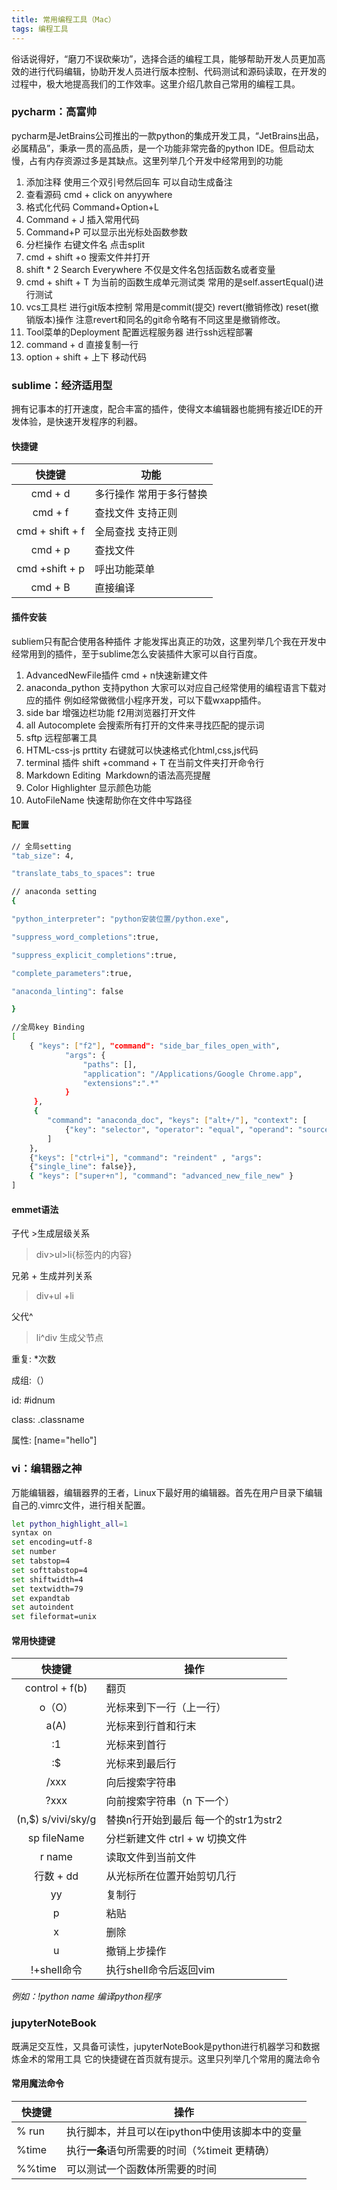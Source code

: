 ```yaml
---
title: 常用编程工具（Mac）
tags: 编程工具
---
```

俗话说得好，“磨刀不误砍柴功”，选择合适的编程工具，能够帮助开发人员更加高效的进行代码编辑，协助开发人员进行版本控制、代码测试和源码读取，在开发的过程中，极大地提高我们的工作效率。这里介绍几款自己常用的编程工具。
<!--more-->
### pycharm：高富帅
pycharm是JetBrains公司推出的一款python的集成开发工具，“JetBrains出品，必属精品”，秉承一贯的高品质，是一个功能非常完备的python IDE。但启动太慢，占有内存资源过多是其缺点。这里列举几个开发中经常用到的功能

1. 添加注释 使用三个双引号然后回车 可以自动生成备注
2. 查看源码 cmd + click on anyywhere
3. 格式化代码 Command+Option+L
4. Command + J 插入常用代码
5. Command+P 可以显示出光标处函数参数
6. 分栏操作 右键文件名 点击split 
7. cmd + shift +o 搜索文件并打开 
8. shift * 2  Search Everywhere 不仅是文件名包括函数名或者变量
9. cmd + shift + T 为当前的函数生成单元测试类 常用的是self.assertEqual()进行测试
10. vcs工具栏 进行git版本控制 常用是commit(提交) revert(撤销修改) reset(撤销版本)操作 注意revert和同名的git命令略有不同这里是撤销修改。
11. Tool菜单的Deployment 配置远程服务器 进行ssh远程部署
12. command + d 直接复制一行 
13. option + shift + 上下 移动代码

### sublime：经济适用型
拥有记事本的打开速度，配合丰富的插件，使得文本编辑器也能拥有接近IDE的开发体验，是快速开发程序的利器。
#### 快捷键
快捷键 | 功能
:---:|---
cmd + d | 多行操作 常用于多行替换
cmd + f | 查找文件 支持正则
cmd + shift + f | 全局查找 支持正则
cmd + p | 查找文件
cmd +shift + p | 呼出功能菜单
cmd + B | 直接编译

#### 插件安装
subliem只有配合使用各种插件 才能发挥出真正的功效，这里列举几个我在开发中经常用到的插件，至于sublime怎么安装插件大家可以自行百度。

1. AdvancedNewFile插件 cmd + n快速新建文件
2. anaconda_python 支持python 大家可以对应自己经常使用的编程语言下载对应的插件 例如经常做微信小程序开发，可以下载wxapp插件。
3. side bar 增强边栏功能 f2用浏览器打开文件
4. all Autocomplete 会搜索所有打开的文件来寻找匹配的提示词
5. sftp 远程部署工具
6. HTML-css-js prttity 右键就可以快速格式化html,css,js代码
7. terminal 插件 shift +command + T 在当前文件夹打开命令行
9. Markdown Editing  Markdown的语法高亮提醒
10. Color Highlighter 显示颜色功能
11. AutoFileName 快速帮助你在文件中写路径

#### 配置
```bash
// 全局setting
"tab_size": 4,

"translate_tabs_to_spaces": true

// anaconda setting
{

"python_interpreter": "python安装位置/python.exe",

"suppress_word_completions":true,

"suppress_explicit_completions":true,

"complete_parameters":true,

"anaconda_linting": false

}

//全局key Binding
[ 
    { "keys": ["f2"], "command": "side_bar_files_open_with",
            "args": {
                "paths": [],
                "application": "/Applications/Google Chrome.app",
                "extensions":".*"
            }
     },
     {
        "command": "anaconda_doc", "keys": ["alt+/"], "context": [
            {"key": "selector", "operator": "equal", "operand": "source.python"}
        ]
    },
    {"keys": ["ctrl+i"], "command": "reindent" , "args":
    {"single_line": false}},
    { "keys": ["super+n"], "command": "advanced_new_file_new" }
]
```
#### emmet语法
子代 >生成层级关系

> div>ul>li{标签内的内容}

兄弟 + 生成并列关系
> div+ul +li

父代^
> li^div 生成父节点

重复: *次数

成组:（）

id: #idnum

class: .classname

属性: [name="hello"]

### vi：编辑器之神
万能编辑器，编辑器界的王者，Linux下最好用的编辑器。首先在用户目录下编辑自己的.vimrc文件，进行相关配置。
```bash
let python_highlight_all=1
syntax on
set encoding=utf-8
set number
set tabstop=4
set softtabstop=4
set shiftwidth=4
set textwidth=79
set expandtab
set autoindent
set fileformat=unix

```
#### 常用快捷键
快捷键 | 操作
:---:|---
control + f(b) | 翻页
o（O）| 光标来到下一行（上一行）
a(A) | 光标来到行首和行末 
:1 | 光标来到首行
:$ | 光标来到最后行
/xxx | 向后搜索字符串
?xxx | 向前搜索字符串（n 下一个）
(n,$) s/vivi/sky/g | 替换n行开始到最后 每一个的str1为str2
sp fileName | 分栏新建文件 ctrl + w 切换文件
r name  | 读取文件到当前文件
行数 + dd | 从光标所在位置开始剪切几行
yy | 复制行
p | 粘贴
x | 删除
u |撤销上步操作
!+shell命令 | 执行shell命令后返回vim
*例如：!python name 编译python程序*

### jupyterNoteBook
既满足交互性，又具备可读性，jupyterNoteBook是python进行机器学习和数据炼金术的常用工具 它的快捷键在首页就有提示。这里只列举几个常用的魔法命令
#### 常用魔法命令
快捷键 | 操作
---|---
% run | 执行脚本，并且可以在ipython中使用该脚本中的变量
%time | 执行**一条**语句所需要的时间（%timeit 更精确）
%%time | 可以测试一个函数体所需要的时间

